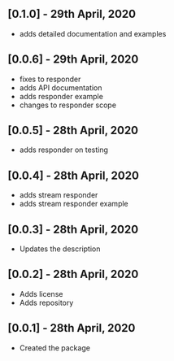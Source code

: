 ## [0.1.0] - 29th April, 2020
* adds detailed documentation and examples

## [0.0.6] - 29th April, 2020
* fixes to responder
* adds API documentation
* adds responder example
* changes to responder scope

## [0.0.5] - 28th April, 2020
* adds responder on testing

## [0.0.4] - 28th April, 2020

* adds stream responder
* adds stream responder example 

## [0.0.3] - 28th April, 2020

* Updates the description

## [0.0.2] - 28th April, 2020

* Adds license
* Adds repository

## [0.0.1] - 28th April, 2020

* Created the package